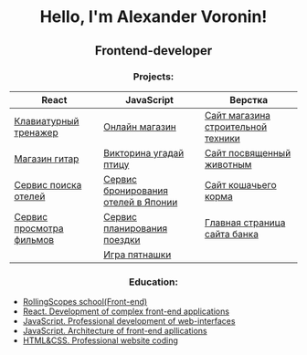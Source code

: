 <h1 align="center">Hello, I'm Alexander Voronin!</h1> 

<h2 align="center">
  Frontend-developer
</h2>

<h3 align="center"><b>Projects:</b></h3>
<table>
<thead>
<tr>
  <th><b>React</b></th>
  <th><b>JavaScript</b></th>
  <th><b>Верстка</b></th>
</tr>
</thead>
<tbody>
<tr>
  <td><a href="https://github.com/sanich123/keyboardTrainer">Клавиатурный тренажер</a></td>
<td><a href="https://github.com/sanich123/onlineStore">Онлайн магазин</a></td>
  <td><a href="https://github.com/sanich123/technomart">Сайт магазина строительной техники</a></td>
</tr>
  <tr>
  <td><a href="https://github.com/sanich123/guitarShop">Магазин гитар</a></td>
<td><a href="https://github.com/sanich123/songBird">Викторина угадай птицу</a></td>
    <td><a href="https://github.com/sanich123/onlineZoo">Сайт посвященный животным</a></td>
</tr>
    <tr>
  <td><a href="https://github.com/sanich123/sixCities">Сервис поиска отелей</a></td>
<td><a href="https://github.com/sanich123/japanBooking">Сервис бронирования отелей в Японии</a></td>
      <td><a href="https://github.com/sanich123/CatsEnergy">Сайт кошачьего корма</a></td>
</tr>
      <tr>
  <td><a href="https://github.com/sanich123/whatToWatch">Сервис просмотра фильмов</a></td>
<td><a href="https://github.com/sanich123/bigTrip">Сервис планирования поездки</a></td>
  <td><a href="https://github.com/sanich123/ligaBank">Главная страница сайта банка</a></td>
</tr>
  <td></td>
<td><a href="https://github.com/sanich123/gemPuzzle">Игра пятнашки</a></td>
    <td></td>
</tr>
</tbody>
</table>

<h3 align="center"><b>Education:</b></h3>

* [RollingScopes school(Front-end)](https://drive.google.com/file/d/1-ncI04VWCvUck_rBAowxNcLnFpEYoGjj/view?usp=share_link)
* [React. Development of complex front-end applications](https://drive.google.com/file/d/1ssI-46rSJBBzKL-ActNSJIJ08Mt5Nsnc/view?usp=share_link)
* [JavaScript. Professional development of web-interfaces](https://drive.google.com/file/d/1UQf0h5kPPPtpvTOC6P-ZgPkmDUQEHwK_/view?usp=share_link)
* [JavaScript. Architecture of front-end apllications](https://drive.google.com/file/d/1rTTaYEioAAbpVORRTsRV-AoNsrfrkfvx/view?usp=share_link)
* [HTML&CSS. Professional website coding](https://drive.google.com/file/d/107cjd6y-kZjv9jnB0aQuqul8mkVr7F3z/view?usp=share_link)



